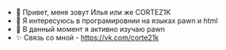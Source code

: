 - 👋 Привет, меня зовут Илья или же CORTEZ1K
- 👀 Я интересуюсь в програмировнии на языках pawn и html
- 🌱 В данный момент я активно изучаю pawn
- ✨ Связь со мной - https://vk.com/corte21k

<!---
corte21k/corte21k is a ✨ special ✨ repository because its `README.md` (this file) appears on your GitHub profile.
You can click the Preview link to take a look at your changes.
--->
